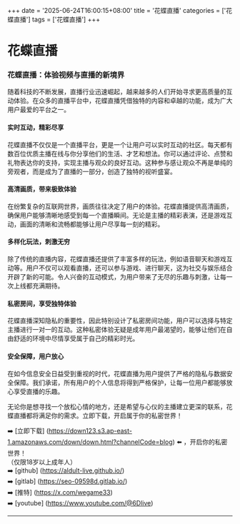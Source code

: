 +++
date = '2025-06-24T16:00:15+08:00'
title = '花蝶直播'
categories = ['花蝶直播']
tags = ['花蝶直播']
+++

# 花蝶直播

### 花蝶直播：体验视频与直播的新境界

随着科技的不断发展，直播行业迅速崛起，越来越多的人们开始寻求更高质量的互动体验。在众多的直播平台中，花蝶直播凭借独特的内容和卓越的功能，成为广大用户最爱的平台之一。

#### 实时互动，精彩尽享

花蝶直播不仅仅是一个直播平台，更是一个让用户可以实时互动的社区。每天都有数百位优质主播在线与你分享他们的生活、才艺和想法。你可以通过评论、点赞和礼物表达你的支持，实现主播与观众的良好互动。这种参与感让观众不再是单纯的旁观者，而是成为了直播的一部分，创造了独特的视听盛宴。

#### 高清画质，带来极致体验

在纷繁复杂的互联网世界，画质往往决定了用户的体验。花蝶直播提供高清画质，确保用户能够清晰地感受到每一个直播瞬间。无论是主播的精彩表演，还是游戏互动，画面的清晰和流畅都能够让用户尽享每一刻的精彩。

#### 多样化玩法，刺激无穷

除了传统的直播内容，花蝶直播还提供了丰富多样的玩法，例如语音聊天和游戏互动等。用户不仅可以观看直播，还可以参与游戏、进行聊天，这为社交与娱乐结合开辟了新的可能。令人兴奋的互动模式，为用户带来了无尽的乐趣与刺激，让每一次上线都充满期待。

#### 私密房间，享受独特体验

花蝶直播深知隐私的重要性，因此特别设计了私密房间功能，用户可以选择与特定主播进行一对一的互动。这种私密体验无疑是成年用户最渴望的，能够让他们在自由舒适的环境中尽情享受属于自己的精彩时光。

#### 安全保障，用户放心

在如今信息安全日益受到重视的时代，花蝶直播为用户提供了严格的隐私与数据安全保障。我们承诺，所有用户的个人信息将得到严格保护，让每一位用户都能够放心享受直播的乐趣。

无论你是想寻找一个放松心情的地方，还是希望与心仪的主播建立更深的联系，花蝶直播都将满足你的需求。立即下载，开启属于你的私密世界！

➡️ [立即下载] (https://down123.s3.ap-east-1.amazonaws.com/down/down.html?channelCode=blog) ⬅️ ，开启你的私密世界！  
（仅限18岁以上成年人）  
➡️ [github] (https://aldult-live.github.io/)  
➡️ [gitlab] (https://seo-09598d.gitlab.io/)  
➡️ [推特] (https://x.com/wegame33)  
➡️ [youtube] (https://www.youtube.com/@6Dlive)  

---
